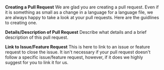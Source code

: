 **Creating a Pull Request**
We are glad you are creating a pull request. Even if it is something as small as a change in a language for a language file, we are always
happy to take a look at your pull requests. Here are the guidlines to creating one.

**Details/Description of Pull Request**
Describe what details and a brief description of this pull request.

**Link to Issue/Feature Request**
This is here to link to an issue or feature request to close the issue. It isn't necessary if your pull request doesn't follow
a specific issue/feature request, however, if it does we highly suggest for you to link it for us.
